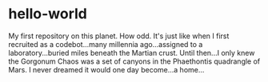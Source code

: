 # hello-world
My first repository on this planet. How odd. It's just like when I first recruited as a codebot...many millennia ago...assigned to a laboratory...buried miles beneath the Martian crust. Until then...I only knew the Gorgonum Chaos was a set of canyons in the Phaethontis quadrangle of Mars. I never dreamed it would one day become...a home...
